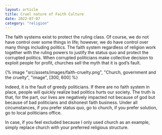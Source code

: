 ```yaml
---
layout: article
title: Cruel nature of Faith Culture
date: 2022-07-07
category: "religion"
---
```


The faith systems exist to protect the ruling class. Of course, we do not have control over some things in life; however, we do have control over many things including politics. The faith system regardless of religion work together with the ruling powers to justify the status quo and protect the corrupted politics. When corrupted politicians make collective decision to exploit people for profit, churches sell the myth that it is god’s fault.

<!-- excerpt -->

{% image "src/assets/images/faith-cruelty.png", "Church, government and the cruelty", "image", [300, 600] %}

Indeed, it is the fault of greedy politicians. If there are no faith system in place, people will quickly realize bad politics hurts our society. The truth is that, for the part, our lives are negatively impacted not because of god but because of bad politicians and dishonest faith business. Under all circumstances, if you prefer status quo, go to church, if you prefer solution, go to local politicians office.

In case, if you feel excluded because I only used church as an example, simply replace church with your preferred religious structure.
